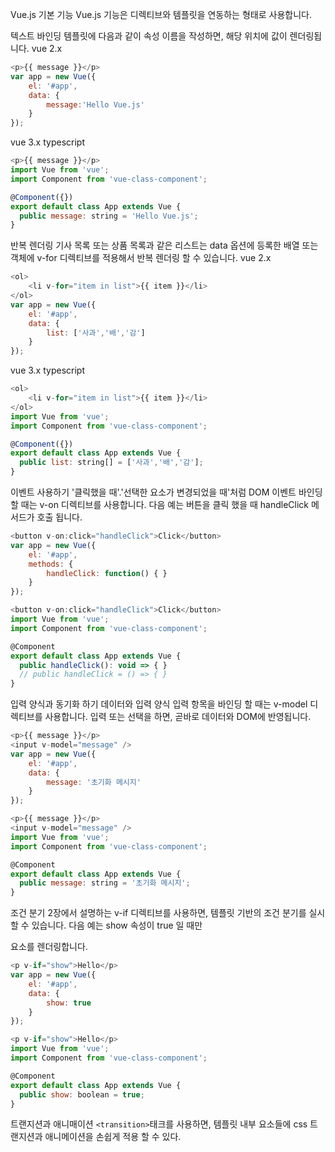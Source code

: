 Vue.js 기본 기능
Vue.js 기능은 디렉티브와 템플릿을 연동하는 형태로 사용합니다.

텍스트 바인딩
템플릿에 다음과 같이 속성 이름을 작성하면, 해당 위치에 값이 렌더링됩니다.
vue 2.x
``` javascript
<p>{{ message }}</p>
var app = new Vue({
    el: '#app',
    data: {
        message:'Hello Vue.js'
    }
});
```
vue 3.x typescript
``` javascript
<p>{{ message }}</p>
import Vue from 'vue';
import Component from 'vue-class-component';

@Component({})
export default class App extends Vue {
  public message: string = 'Hello Vue.js';
}
```

반복 렌더링
기사 목록 또는 상품 목록과 같은 리스트는 data 옵션에 등록한 배열 또는 
객체에 v-for 디렉티브를 적용해서 반복 렌더링 할 수 있습니다.
vue 2.x
``` javascript
<ol>
    <li v-for="item in list">{{ item }}</li>
</ol>
var app = new Vue({
    el: '#app',
    data: {
        list: ['사과','배','감']
    }
});
```
vue 3.x typescript
``` javascript
<ol>
    <li v-for="item in list">{{ item }}</li>
</ol>
import Vue from 'vue';
import Component from 'vue-class-component';

@Component({})
export default class App extends Vue {
  public list: string[] = ['사과','배','감'];
}
```

이벤트 사용하기
'클릭했을 때'.'선택한 요소가 변경되었을 때'처럼 DOM 이벤트 바인딩 할 때는
v-on 디렉티브를 사용합니다.
다음 예는 버튼을 클릭 했을 때 handleClick 메서드가 호출 됩니다.
``` javascript
<button v-on:click="handleClick">Click</button>
var app = new Vue({
    el: '#app',
    methods: {
        handleClick: function() { }
    }
});
```

``` javascript
<button v-on:click="handleClick">Click</button>
import Vue from 'vue';
import Component from 'vue-class-component';

@Component
export default class App extends Vue {
  public handleClick(): void => { }
  // public handleClick = () => { }
}
```

입력 양식과 동기화 하기
데이터와 입력 양식 입력 항목을 바인딩 할 때는 v-model 디렉티브를 사용합니다.
입력 또는 선택을 하면, 곧바로 데이터와 DOM에 반영됩니다.
``` javascript
<p>{{ message }}</p>
<input v-model="message" />
var app = new Vue({
    el: '#app',
    data: {
        message: '초기화 메시지'
    }
});
```
``` javascript
<p>{{ message }}</p>
<input v-model="message" />
import Vue from 'vue';
import Component from 'vue-class-component';

@Component
export default class App extends Vue {
  public message: string = '초기화 메시지';
}
```

조건 분기
2장에서 설명하는 v-if 디렉티브를 사용하면, 템플릿 기반의 조건 분기를 실시할 수 있습니다.
다음 예는 show 속성이 true 일 때만 <p> 요소를 렌더링합니다.
```javascript
<p v-if="show">Hello</p>
var app = new Vue({
    el: '#app',
    data: {
        show: true
    }
});
```
```javascript
<p v-if="show">Hello</p>
import Vue from 'vue';
import Component from 'vue-class-component';

@Component
export default class App extends Vue {
  public show: boolean = true;
}
```

트랜지션과 애니매이션
```<transition>```태크를 사용하면, 템플릿 내부 요소들에 css 트랜지션과 
애니메이션을 손쉽게 적용 할 수 있다.

